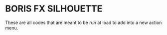 # BORIS FX SILHOUETTE 

These are all codes that are meant to be run at load to add into a new action menu.
